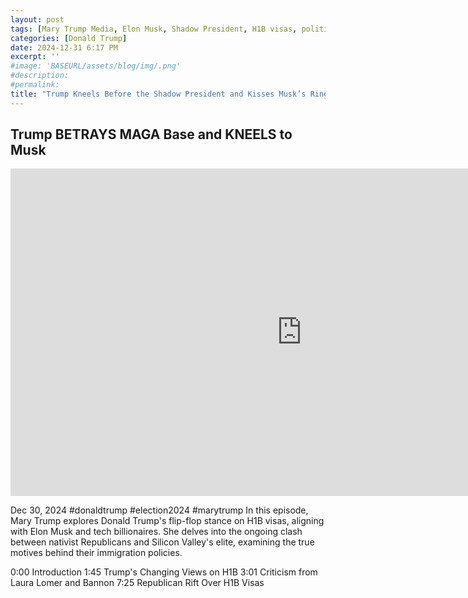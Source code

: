 ```yaml
---
layout: post
tags: [Mary Trump Media, Elon Musk, Shadow President, H1B visas, politics]
categories: [Donald Trump]
date: 2024-12-31 6:17 PM
excerpt: ''
#image: 'BASEURL/assets/blog/img/.png'
#description:
#permalink:
title: "Trump Kneels Before the Shadow President and Kisses Musk’s Ring nd His Ass"
---
```



## Trump BETRAYS MAGA Base and KNEELS to Musk

<iframe width="932" height="524" src="https://www.youtube.com/embed/9-TCnfYbDDc" title="Trump BETRAYS MAGA Base and KNEELS to Musk" frameborder="0" allow="accelerometer; autoplay; clipboard-write; encrypted-media; gyroscope; picture-in-picture; web-share" referrerpolicy="strict-origin-when-cross-origin" allowfullscreen></iframe>

Dec 30, 2024  #donaldtrump #election2024 #marytrump
In this episode, Mary Trump explores Donald Trump's flip-flop stance on H1B visas, aligning with Elon Musk and tech billionaires. She delves into the ongoing clash between nativist Republicans and Silicon Valley's elite, examining the true motives behind their immigration policies.

0:00 Introduction
1:45 Trump's Changing Views on H1B
3:01 Criticism from Laura Lomer and Bannon
7:25 Republican Rift Over H1B Visas

